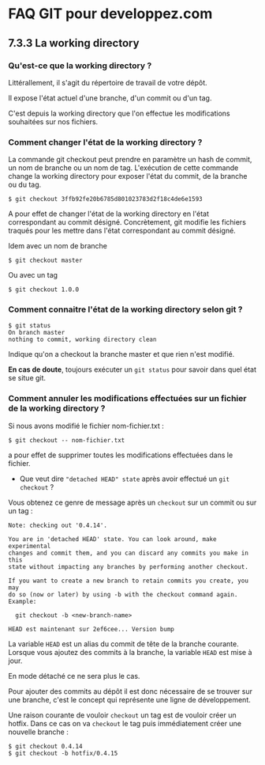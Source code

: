 # FAQ GIT pour developpez.com

## 7.3.3 La working directory

### Qu'est-ce que la working directory ?

Littérallement, il s'agit du répertoire de travail de votre dépôt.

Il expose l'état actuel d'une branche, d'un commit ou d'un tag.

C'est depuis la working directory que l'on effectue les modifications souhaitées sur nos fichiers.

### Comment changer l'état de la working directory ?

La commande git checkout peut prendre en paramètre un hash de commit, un nom de branche ou un nom de tag. L'exécution de cette commande change la working directory pour exposer l'état du commit, de la branche ou du tag.

```
$ git checkout 3ffb92fe20b6785d801023783d2f18c4de6e1593
```

A pour effet de changer l'état de la working directory en l'état correspondant au commit désigné. Concrètement, git modifie les fichiers traqués pour les mettre dans l'état correspondant au commit désigné.

Idem avec un nom de branche

```
$ git checkout master
```

Ou avec un tag

```
$ git checkout 1.0.0
```

### Comment connaitre l'état de la working directory selon git ?

```
$ git status
On branch master
nothing to commit, working directory clean
```

Indique qu'on a checkout la branche master et que rien n'est modifié.

**En cas de doute**, toujours exécuter un `git status` pour savoir dans quel état se situe git.

### Comment annuler les modifications effectuées sur un fichier de la working directory ?

Si nous avons modifié le fichier nom-fichier.txt :

```
$ git checkout -- nom-fichier.txt
```

a pour effet de supprimer toutes les modifications effectuées dans le fichier.

- Que veut dire `"detached HEAD" state` après avoir effectué un `git checkout` ?

Vous obtenez ce genre de message après un `checkout` sur un commit ou sur un tag :

```
Note: checking out '0.4.14'.

You are in 'detached HEAD' state. You can look around, make experimental
changes and commit them, and you can discard any commits you make in this
state without impacting any branches by performing another checkout.

If you want to create a new branch to retain commits you create, you may
do so (now or later) by using -b with the checkout command again. Example:

  git checkout -b <new-branch-name>

HEAD est maintenant sur 2ef6cee... Version bump
```

La variable `HEAD` est un alias du commit de tête de la branche courante. Lorsque vous ajoutez des commits à la branche, la variable `HEAD` est mise à jour.

En mode détaché ce ne sera plus le cas.

Pour ajouter des commits au dépôt il est donc nécessaire de se trouver sur une branche, c'est le concept qui représente une ligne de développement.

Une raison courante de vouloir `checkout` un tag est de vouloir créer un hotfix. Dans ce cas on va `checkout` le tag puis immédiatement créer une nouvelle branche :
 
```
$ git checkout 0.4.14
$ git checkout -b hotfix/0.4.15
```
